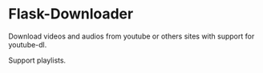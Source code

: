 # Flask-Downloader

Download videos and audios from youtube or others sites with support for youtube-dl.

Support playlists.
